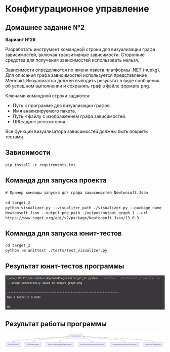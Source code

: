 # Конфигурационное управление

## Домашнее задание №2

**Вариант №29**

Разработать инструмент командной строки для визуализации графа зависимостей, включая транзитивные зависимости. Сторонние средства для получения зависимостей использовать нельзя.

Зависимости определяются по имени пакета платформы .NET (nupkg). Для описания графа зависимостей используется представление Mermaid. Визуализатор должен выводить результат в виде сообщения об успешном выполнении и сохранять граф в файле формата png.

Ключами командной строки задаются:
* Путь к программе для визуализации графов.
* Имя анализируемого пакета.
* Путь к файлу с изображением графа зависимостей.
* URL-адрес репозитория.

Все функции визуализатора зависимостей должны быть покрыты тестами.

## Зависимости
```
pip install -r requirements.txt
```

## Команда для запуска проекта
```
# Пример команды запуска для графа зависимостей Newtonsoft.Json

cd target_2
python visualizer.py --visualizer_path ./visualizer.py --package_name Newtonsoft.Json --output_png_path ./output/output_graph_1 --url https://www.nuget.org/api/v2/package/Newtonsoft.Json/13.0.3
```
## Команда для запуска юнит-тестов
```
cd target_2
python -m unittest ./tests/test_visualizer.py
```

## Результат юнит-тестов программы

![](https://github.com/FindTheRhythm/Homework-2-Configuration-management/blob/81ee604aaa963a43ed0a1be28cdc16d254bbc988/target_2/images/Screenshot%202024-12-02%20145455.png)

## Результат работы программы

![](https://github.com/FindTheRhythm/Homework-2-Configuration-management/blob/7d96a3a8611835da5c99ac4ff2f7624d73f9c3e7/target_2/output/output_graph_1.png)

